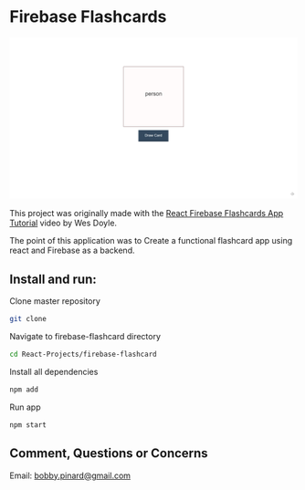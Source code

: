 # Firebase Flashcards

![Current UI](Current_UI.png)

This project was originally made with the [React Firebase Flashcards App Tutorial](https://youtu.be/pKCAtlsn1Eo) video by Wes Doyle.

The point of this application was to Create a functional flashcard app using react and Firebase as a backend.

## Install and run:
Clone master repository
```sh
git clone 
```

Navigate to firebase-flashcard directory
```sh
cd React-Projects/firebase-flashcard
```

Install all dependencies
```sh
npm add
```

Run app
```sh
npm start
```

## Comment, Questions or Concerns
Email: bobby.pinard@gmail.com

